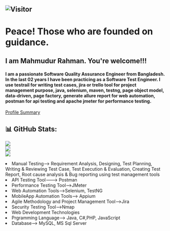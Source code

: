 ## ![Visitor](https://visitor-badge.laobi.icu/badge?page_id=mahmudurrahman-1.repoName)
# Peace! Those who are founded on guidance. 
<h2 align="start">I am Mahmudur Rahman. You're welcome!!!</h2>

<h4 align="start">I am a passionate Software Quality Assurance Engineer from Bangladesh. In the last 02 years I have been practicing as a Software Test Engineer. I use testrail for writing test cases, jira or trello tool for project management purpose, java, selenium, maven, testng, page object model, data-driven, page factory, generate allure report for web automation, postman for api testing and apache jmeter for performance testing. 

</h4>

[Profile Summary](https://profile-summary-for-github.com/user/mahmudurrahman-1)

## 📊 GitHub Stats:
![](https://github-readme-stats.vercel.app/api?username=mahmudurrahman-1&theme=dark&hide_border=true&include_all_commits=true&count_private=true)<br/>
![](https://github-readme-streak-stats.herokuapp.com/?user=mahmudurrahman-1&theme=dark&hide_border=true)<br/>
![](https://github-readme-stats.vercel.app/api/top-langs/?username=mahmudurrahman-1&theme=dark&hide_border=true&include_all_commits=true&count_private=true&layout=compact)




<li>
Manual Testing--> Requirement Analysis, Designing, Test Planning, Writing & Reviewing Test Case, Test Execution & Evaluation, Creating Test Report, Root cause analysis & Bug reporting using test management tools</li>
<li>API Testing Tool---> Postman</li>
<li>Performance Testing Tool-->JMeter</li>
<li>Web Automation Tools-->Selenium, TestNG</li>
<li>MobileApp Automation Tools--> Appium</li>
<li>Agile Methodology and Project Management Tool-->Jira</li>
<li>Security Testing Tool-->Nmap</li>
<li>Web Development Technologies</li>
<li>Prgramming Language--> Java, C#,PHP, JavaScript</li>
<li>Database--> MySQL, MS Sql Server
</li>
